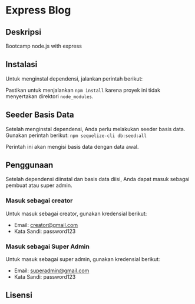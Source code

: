 # Express Blog

## Deskripsi

Bootcamp node.js with express

## Instalasi

Untuk menginstal dependensi, jalankan perintah berikut:


Pastikan untuk menjalankan `npm install` karena proyek ini tidak menyertakan direktori `node_modules`.

## Seeder Basis Data

Setelah menginstal dependensi, Anda perlu melakukan seeder basis data. Gunakan perintah berikut:
`npm sequelize-cli db:seed:all`

Perintah ini akan mengisi basis data dengan data awal.

## Penggunaan

Setelah dependensi diinstal dan basis data diisi, Anda dapat masuk sebagai pembuat atau super admin.

### Masuk sebagai creator

Untuk masuk sebagai creator, gunakan kredensial berikut:

- Email: creator@gmail.com
- Kata Sandi: password123

### Masuk sebagai Super Admin

Untuk masuk sebagai super admin, gunakan kredensial berikut:

- Email: superadmin@gmail.com
- Kata Sandi: password123


## Lisensi

